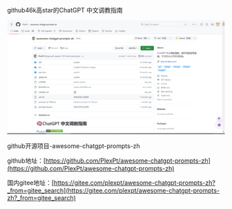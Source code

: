 github46k高star的ChatGPT 中文调教指南

![](../../images/1701132877983-6e39c4b3-ff0f-4b31-98e3-4ec9e25e7ff8.png)

github开源项目-awesome-chatgpt-prompts-zh

github地址：[https://github.com/PlexPt/awesome-chatgpt-prompts-zh](https://github.com/PlexPt/awesome-chatgpt-prompts-zh)

国内gitee地址：[https://gitee.com/plexpt/awesome-chatgpt-prompts-zh?_from=gitee_search](https://gitee.com/plexpt/awesome-chatgpt-prompts-zh?_from=gitee_search)

